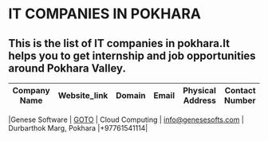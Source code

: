 # IT COMPANIES IN POKHARA
This is the list of IT companies in pokhara.It helps you to get internship and job opportunities around Pokhara Valley.
------
|Company Name|Website_link|Domain|Email|Physical Address|Contact Number|
|----------|:-------------:|------:|------:|---------:|--------:| 

|Genese Software | [GOTO](https://www.genesesofts.com) | Cloud Computing | info@genesesofts.com | Durbarthok Marg, Pokhara |+97761541114| 
